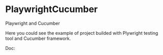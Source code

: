 # PlaywrightCucumber

Playwright and Cucumber

Here you could see the example of project builded with Plywright testing tool and Cucumber framework.

Doc:

